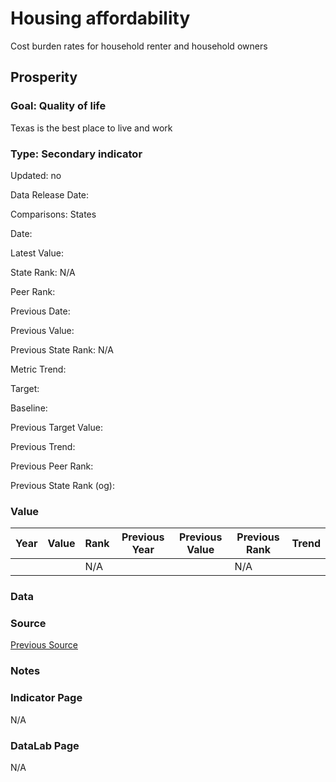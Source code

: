 # Housing affordability

Cost burden rates for household renter and household owners

## Prosperity

### Goal: Quality of life

Texas is the best place to live and work

### Type: Secondary indicator

Updated: no

Data Release Date: 

Comparisons: States

Date: 

Latest Value:  

State Rank: N/A

Peer Rank: 

Previous Date: 

Previous Value: 

Previous State Rank: N/A

Metric Trend: 

Target: 

Baseline: 

Previous Target Value: 

Previous Trend: 

Previous Peer Rank: 

Previous State Rank (og): 

### Value

| Year |  Value      | Rank     | Previous Year   | Previous Value | Previous Rank | Trend | 
| ----------- | ----------- | ----------- | ----------- | ----------- | ----------- | -----------|
|             |             | N/A         |             |             | N/A         |          | 


### Data


### Source

[Previous Source](https://www.jchs.harvard.edu/state-nations-housing-2019)

### Notes

### Indicator Page

N/A

### DataLab Page

N/A